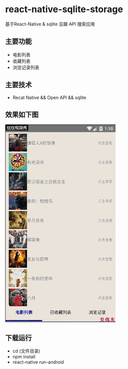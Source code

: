 # react-native-sqlite-storage
基于React-Native & sqlite 豆瓣 API 搜索应用        

##  主要功能   

+ 电影列表
+ 收藏列表
+ 浏览记录列表

## 主要技术
+ Recat Native && Open API && sqlite       

## 效果如下图
![](2.gif)

## 下载运行
+ cd (文件目录)
+ npm install
+ react-native run-android


